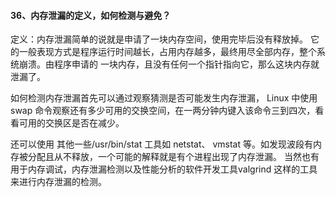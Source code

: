 #### 36、内存泄漏的定义，如何检测与避免？

定义：内存泄漏简单的说就是申请了⼀块内存空间，使⽤完毕后没有释放掉。 它的⼀般表现方式是程序运⾏时间越⻓，占⽤内存越多，最终⽤尽全部内存，整个系统崩溃。由程序申请的 ⼀块内存，且没有任何⼀个指针指向它，那么这块内存就泄漏了。

如何检测内存泄漏⾸先可以通过观察猜测是否可能发⽣内存泄漏，   Linux 中使⽤ swap 命令观察还有多少可⽤的交换空间，在⼀两分钟内键⼊该命令三到四次，看看可⽤的交换区是否在减少。

还可以使⽤ 其他⼀些/usr/bin/stat ⼯具如 netstat、 vmstat 等。如发现波段有内存被分配且从不释放，⼀个可能的解释就是有个进程出现了内存泄漏。 当然也有⽤于内存调试，内存泄漏检测以及性能分析的软件开发⼯具valgrind 这样的⼯具来进⾏内存泄漏的检测。

